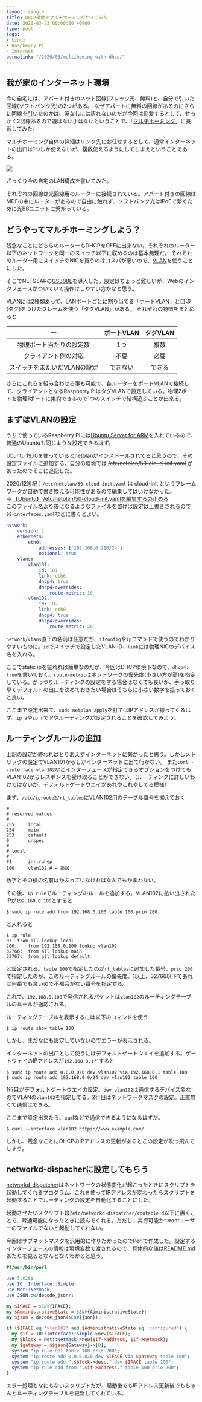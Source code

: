```yaml
---
layout: single
title: DHCP環境でマルチホーミングやってみた
date: 2020-03-23 00:00:00 +0900
type: post
tags:
- Linux
- Raspberry Pi
- Internet
permalink: "/2020/03/multihoming-with-dhcp/"
---
```

## 我が家のインターネット環境
今の自宅には、アパート付きのネット回線(フレッツ光、無料)と、自分で引いた回線(ソフトバンク光)の2つがある。
なぜアパートに無料の回線があるのにさらに回線を引いたのかは、涙なしには語れないのだが今回は割愛するとして、せっかく2回線あるので遊ばない手はないということで、「[マルチホーミング](http://e-words.jp/w/%E3%83%9E%E3%83%AB%E3%83%81%E3%83%9B%E3%83%BC%E3%83%9F%E3%83%B3%E3%82%B0.html)」に挑戦してみた。

マルチホーミング自体の詳細はリンク先にお任せするとして、通常インターネットの出口は1つしか使えないが、複数使えるようにしてしまえということである。

<a href="{{ site.baseurl }}/assets/images/2020/03/HomeNetwork.png"><img src="{{ site.baseurl }}/assets/images/2020/03/HomeNetwork-232x300.png"></a>

ざっくり今の自宅のLAN構成を書いてみた。

それぞれの回線は光回線用のルーターに接続されている。アパート付きの回線はMDFの中にルーターがあるので自由に触れず、ソフトバンク光はIPoEで繋ぐために光BBユニットに繋がっている。

## どうやってマルチホーミングしよう？
残念なことにどちらのルーターもDHCPをOFFに出来ない。それぞれのルーター以下のネットワークを同一のスイッチ以下に収めるのは基本無理だ。
それぞれのルーター用にスイッチやNICを買うのはコスパが悪いので、[VLAN](http://e-words.jp/w/VLAN.html)を使うことにした。

そこでNETGEARの[GS308E](https://amzn.to/2U78I2B)を導入した。設定はちょっと難しいが、Webのインタフェースがついていて操作はしやすい方かなと思う。

VLANには2種類あって、LANポートごとに割り当てる「ポートVLAN」と目印(タグ)をつけたフレームを使う「タグVLAN」がある。
それぞれの特徴をまとめると

ー | ポートVLAN | タグVLAN
:---:|:---:|:---:
物理ポート当たりの設定数 | 1つ | 複数
クライアント側の対応 | 不要 | 必要
スイッチをまたいだVLANの設定 | できない | できる

さらにこれらを組み合わせる事も可能で、各ルーターをポートVLANで接続して、クライアントとなるRaspberry PiはタグVLANで設定している。物理2ポートを物理1ポートに集約できるので1つのスイッチで結構遊ぶことが出来る。

## まずはVLANの設定
うちで使っているRaspberry Piには[Ubuntu Server for ARM](https://ubuntu.com/download/server/arm)を入れているので、普通のUbuntuも同じような設定できるはず。

Ubuntu 19.10を使っているとnetplanがインストールされてると思うので、その設定ファイルに追加する。自分の環境では ~~/etc/netplan/50-cloud-init.yaml~~ があったのでそこに追記した。

2020/12追記：`/etc/netplan/50-cloud-init.yaml` は cloud-init というフレームワークが自動で書き換える可能性があるので編集してはいけなかった。<br>
→ [【Ubuntu】 /etc/netplan/50-cloud-init.yamlを編集するの止めろ](https://qiita.com/yas-nyan/items/9033fb1d1037dcf9dba5)<br>
このファイル名より後になるようなファイルを置けば設定は上書きされるので`99-interfaces.yaml`などに書くとよい。

```yaml
network:
    version: 2
    ethernets:
        eth0:
            addresses: ['192.168.0.210/24']
            optional: true
    vlans:
        vlan101:
            id: 101
            link: eth0
            dhcp4: true
            dhcp4-overrides:
                route-metric: 10
        vlan102:
            id: 102
            link: eth0
            dhcp4: true
            dhcp4-overrides:
                route-metric: 20
```

`network/vlans`直下の名前は任意だが、`ifconfig`や`ip`コマンドで使うのでわかりやすいものに。`id`でスイッチで設定したVLAN ID、`link`には物理NICのデバイス名を入れる。

ここでstatic ipを振れれば簡単なのだが、今回はDHCP環境下なので、`dhcp4: true`を書いておく。`route-metric`はネットワークの優先度(小さい方が高)を指定している。がっつりルーティングの設定をする場合はなくても良いが、手っ取り早くデフォルトの出口を決めておきたい場合はそちらに小さい数字を振っておくと良い。

ここまで設定出来て、`sudo netplan apply`を打てばIPアドレスが振ってくるはず。`ip a`や`ip r`でIPやルーティングが設定されることを確認してみよう。

## ルーティングルールの追加
上記の設定が終わればとりあえずインターネットに繋がったと思う。しかしメトリックの設定でVLAN101からしかインターネットに出て行かない。
また`curl --interface vlan102`などインターフェースが指定できるオプションをつけてもVLAN102からレスポンスを受け取ることができない。（ルーティングに詳しいわけではないが、デフォルトゲートウエイがあれやこれやしてる模様）

まず、`/etc/iproute2/rt_tables`にVLAN102用のテーブル番号を抑えておく

```
#
# reserved values
#
255     local
254     main
253     default
0       unspec
#
# local
#
#1      inr.ruhep
100     vlan102 # ← 追加
```
数字とその横の名前はかぶっていなければなんでもかまわない。

その後、`ip rule`でルーティングのルールを追加する。VLAN102に払い出されたIPが`192.168.0.100`とすると

```
$ sudo ip rule add from 192.168.0.100 table 100 prio 200
```
と入れると
```
$ ip rule
0:	from all lookup local
200:	from 192.168.0.100 lookup vlan102
32766:	from all lookup main
32767:	from all lookup default
```
と設定される。`table 100`で指定したのが`rt_tables`に追加した番号、`prio 200`で指定したのが、このルーティングルールの優先度。1以上、32766以下であれば何番でも良いので不都合がない番号を指定する。

これで、`192.168.0.100`で発信されるパケットは`vlan102`のルーティングテーブルのルールが適応される。

ルーティングテーブルを表示するには以下のコマンドを使う
```
$ ip route show table 100
```
しかし、まだなにも設定していないのでエラーが表示される。

インターネットの出口として使うにはデフォルトゲートウエイを追加する。ゲートウェイのIPアドレスが`192.168.0.1`とすると
```
$ sudo ip route add 0.0.0.0/0 dev vlan102 via 192.168.0.1 table 100
$ sudo ip route add 192.168.0.0/24 dev vlan102 table 100
```
1行目がデフォルトゲートウエイの設定。`dev vlan102`は通信するデバイス名なのでVLANの`vlan102`を指定してる。2行目はネットワークマスクの設定。正直無くて通信はできる。

ここまで設定出来たら、curlなどで通信できるようになるはずだ。
```
$ curl --interface vlan102 https://www.example.com/
```

しかし、残念なことにDHCPのIPアドレスの更新があるとこの設定が吹っ飛んでしまう。

## networkd-dispacherに設定してもらう
[networkd-dispatcher](https://gitlab.com/craftyguy/networkd-dispatcher)はネットワークの状態変化が起こったときにスクリプトを起動してくれるプログラム。これを使ってIPアドレスが変わったらスクリプトを起動することでルーティングの設定を自動化することにした。

起動させたいスクリプトは`/etc/networkd-dispatcher/routable.d`以下に置くことで、疎通可能になったときに読んでくれる。ただし、実行可能かつrootユーザーのファイルでないと起動してくれない。

今回はサブネットマスクを汎用的に作りたかったのでPerlで作成した。設定するインターフェースの情報は環境変数で渡されるので、具体的な値は[README.md](https://gitlab.com/craftyguy/networkd-dispatcher/-/blob/master/README.md)あたりを見るとなんとなくわかると思う。

```perl
#!/usr/bin/perl

use 5.028;
use IO::Interface::Simple;
use Net::Netmask;
use JSON qw/decode_json/;

my $IFACE = $ENV{IFACE};
my $AdministrativeState = $ENV{AdministrativeState};
my $json = decode_json($ENV{json});

if ($IFACE eq 'vlan102' and $AdministrativeState eq 'configured') {
  my $if = IO::Interface::Simple->new($IFACE);
  my $block = Net::Netmask->new($if->address, $if->netmask);
  my $gateway = $$json{Gateway}->[0];
  system "ip rule del table 100 prio 200";
  system "ip route add 0.0.0.0/0 dev $IFACE via $gateway table 100";
  system "ip route add ".$block->desc." dev $IFACE table 100";
  system "ip rule add from ".$if->address." table 100 prio 200";
}
```

エラー処理もなにもないスクリプトだが、起動後でもIPアドレス更新後でもちゃんとルーティングテーブルを更新してくれている。